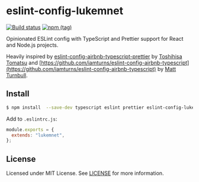 # eslint-config-lukemnet

[![Build status](https://ci.appveyor.com/api/projects/status/ntnhq38j3vcc99if/branch/master?svg=true)](https://ci.appveyor.com/project/lwojcik/eslint-config-lukemnet/branch/master)
[![npm (tag)](https://img.shields.io/npm/v/eslint-config-lukemnet/latest)](https://www.npmjs.com/package/eslint-config-lukemnet)

Opinionated ESLint config with TypeScript and Prettier support for React and Node.js projects.

Heavily inspired by [eslint-config-airbnb-typescript-prettier](https://github.com/toshi-toma/eslint-config-airbnb-typescript-prettier) by [Toshihisa Tomatsu](https://github.com/toshi-toma) and [https://github.com/iamturns/eslint-config-airbnb-typescript](https://github.com/iamturns/eslint-config-airbnb-typescript) by [Matt Turnbull](https://github.com/iamturns).

## Install

```bash
$ npm install  --save-dev typescript eslint prettier eslint-config-lukemnet
```

Add to `.eslintrc.js`:

```js
module.exports = {
  extends: "lukemnet",
};
```

## License

Licensed under MIT License. See [LICENSE](https://github.com/lukemnet/eslint-config-lukemnet/blob/master/LICENSE) for more information.
